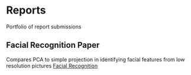 # Reports
Portfolio of report submissions

## Facial Recognition Paper
Compares PCA to simple projection in identifying facial features from low resolution pictures
[Facial Recognition](./Facial-Recognition.pdf)
